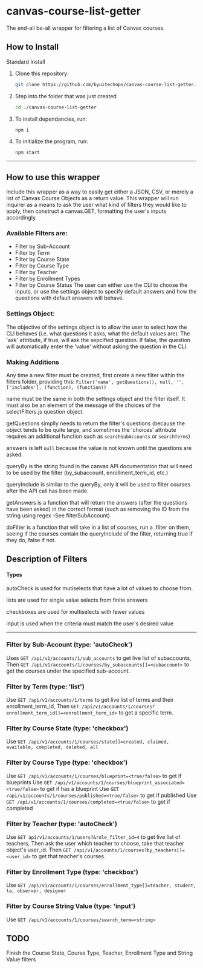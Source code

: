 # canvas-course-list-getter
The end-all be-all wrapper for filtering a list of Canvas courses.

## How to Install

Standard Install

1. Clone this repository:
    ```bash
    git clone https://github.com/byuitechops/canvas-course-list-getter.git
    ```
2. Step into the folder that was just created 
    ```bash
    cd ./canvas-course-list-getter
    ```
3. To install dependancies, run:
    ```bash
    npm i
    ```

4. To initialize the program, run:
    ```bash
    npm start
    ``` 
---
## How to use this wrapper
Include this wrapper as a way to easily get either a JSON, CSV, or merely a list of Canvas Course Objects as a return value. This wrapper will run inquirer as a means to ask the user what kind of filters they would like to apply, then construct a canvas.GET, formatting the user's inputs accordingly.

### Available Filters are:
* Filter by Sub-Account
* Filter by Term
* Filter by Course State
* Filter by Course Type
* Filter by Teacher
* Filter by Enrollment Types
* Filter by Course Status
The user can either use the CLI to choose the inputs, or use the settings object to specify default answers and how the questions with default answers will behave.

### Settings Object: 
The objective of the settings object is to allow the user to select how the CLI behaves (i.e. what questions it asks, what the default values are). The 'ask' attribute, if true, will ask the sepcified question. If false, the question will automatically enter the 'value' without asking the question in the CLI.

### Making Additions
Any time a new filter must be created, first create a new filter within the filters folder, providing this:
`Filter('name', getQuestions(), null, '', ['includes'], (function), (function))`

name must be the same in both the settings object and the filter itself. It must also be an element of the message of the choices of the selectFilters.js question object.

getQuestions simplly needs to return the filter's questions (because the object tends to be quite large, and sometimes the 'choices' attribute requires an additional function such as `searchSubAccounts` or `searchTerms`)

answers is left `null` because the value is not known until the questions are asked.

queryBy is the string found in the canvas API documentation that will need to be used by the filter (by_subaccount, enrollment_term_id, etc.)

queryInclude is similar to the queryBy, only it will be used to filter courses after the API call has been made.

getAnswers is a function that will return the answers (after the questions have been asked) in the correct format (such as removing the ID from the string using regex -See filterSubAccount)

doFilter is a function that will take in a list of courses, run a .filter on them, seeing if the courses contain the queryInclude of the filter, returning true if they do, false if not.


## Description of Filters

#### Types
autoCheck is used for mutiselects that have a lot of values to choose from.

lists are used for single value selects from finite answers

checkboxes are used for multiselects with fewer values

input is used when the criteria must match the user's desired value

---

### Filter by Sub-Account (type: 'autoCheck')
Uses ```GET /api/v1/accounts/1/sub_accounts``` to get live list of subaccounts,
Then ```GET /api/v1/accounts/1/courses/by_subaccounts[]=<subaccount>``` to get the courses under the specified sub-account. 

### Filter by Term (type: 'list')
Use ```GET /api/v1/accounts/1/terms``` to get live list of terms and their enrollment_term_id,
Then ```GET /api/v1/accounts/1/courses?enrollment_term_id[]=<enrollment_term_id>``` to get a specific term.

### Filter by Course State (type: 'checkbox')
Use ```GET /api/v1/accounts/1/courses/state[]=created, claimed, available, completed, deleted, all```

### Filter by Course Type (type: 'checkbox')
Use ```GET /api/v1/accounts/1/courses/blueprint=<true/false>``` to get if blueprints
Use ```GET /api/v1/accounts/1/courses/blueprint_associated=<true/false>``` to get if has a blueprint
Use ```GET /api/v1/accounts/1/courses/published=<true/false>``` to get if published
Use ```GET /api/v1/accounts/1/courses/completed=<true/false>``` to get if completed

### Filter by Teacher (type: 'autoCheck')
Use ```GET api/v1/accounts/1/users?&role_filter_id=4``` to get live list of teachers,
Then ask the user which teacher to choose, take that teacher object's user_id.
Then ```GET /api/v1/accounts/1/courses?by_teachers[]=<user_id>``` to get that teacher's courses.

### Filter by Enrollment Type (type: 'checkbox')
Use ```GET /api/v1/accounts/1/courses/enrollment_type[]=teacher, student, ta, observer, designer```

### Filter by Course String Value (type: 'input')
Use  ```GET /api/v1/accounts/1/courses/search_term=<string>```

## TODO
Finish the Course State, Course Type, Teacher, Enrollment Type and String Value filters
